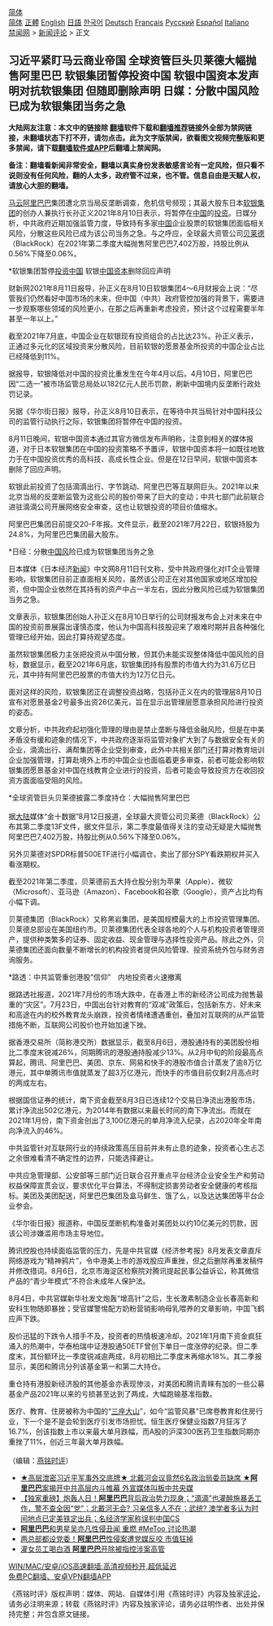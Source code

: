  <!-- 面包屑导航 --> <div class="breadcrumb"><!-- GTranslate: https://gtranslate.io/ -->  <div class="switcher notranslate">  <div class="selected">  <a href="#" onclick="return false;"> 简体</a>  </div>  <div class="option">  <a href="https://www.bannedbook.org" onclick="doGTranslate('zh-CN|zh-CN');jQuery('div.switcher div.selected a').html(jQuery(this).html());return false;" title="简体中文" class="nturl selected"> 简体</a>  <a href="https://www.bannedbook.org/zh-tw/" onclick="doGTranslate('zh-CN|zh-TW');jQuery('div.switcher div.selected a').html(jQuery(this).html());return false;" title="繁體中文" class="nturl"> 正體</a>  <a href="https://www.bannedbook.org/en/" onclick="doGTranslate('zh-CN|en');jQuery('div.switcher div.selected a').html(jQuery(this).html());return false;" title="English" class="nturl"> English</a>  <a href="https://www.bannedbook.org/ja/" onclick="doGTranslate('zh-CN|ja');jQuery('div.switcher div.selected a').html(jQuery(this).html());return false;" title="日本語" class="nturl"> 日語</a>  <a href="https://www.bannedbook.org/ko/" onclick="doGTranslate('zh-CN|ko');jQuery('div.switcher div.selected a').html(jQuery(this).html());return false;" title="한국어" class="nturl"> 한국어</a>  <a href="https://www.bannedbook.org/de/" onclick="doGTranslate('zh-CN|de');jQuery('div.switcher div.selected a').html(jQuery(this).html());return false;" title="Deutsch" class="nturl"> Deutsch</a>  <a href="https://www.bannedbook.org/fr/" onclick="doGTranslate('zh-CN|fr');jQuery('div.switcher div.selected a').html(jQuery(this).html());return false;" title="Français" class="nturl"> Français</a>  <a href="https://www.bannedbook.org/ru/" onclick="doGTranslate('zh-CN|ru');jQuery('div.switcher div.selected a').html(jQuery(this).html());return false;" title="Русский" class="nturl"> Русский</a>  <a href="https://www.bannedbook.org/es/" onclick="doGTranslate('zh-CN|es');jQuery('div.switcher div.selected a').html(jQuery(this).html());return false;" title="Español" class="nturl"> Español</a>  <a href="https://www.bannedbook.org/it/" onclick="doGTranslate('zh-CN|it');jQuery('div.switcher div.selected a').html(jQuery(this).html());return false;" title="Italiano" class="nturl"> Italiano</a>  </div>  </div>      <div class='breadcrumb-sub'><!-- Breadcrumb NavXT 6.3.0 --> <a href="https://www.bannedbook.org/" class="home">禁闻网</a> &gt; <a href="https://www.bannedbook.org/bnews/comments/" class="category">新闻评论</a> &gt; 正文</div></div><h2>习近平紧盯马云商业帝国 全球资管巨头贝莱德大幅抛售阿里巴巴 软银集团暂停投资中国 软银中国资本发声明对抗软银集团 但随即删除声明 日媒：分散中国风险已成为软银集团当务之急</h2> <p class="notice"><b>大陆网友注意：本文中的链接除 <a href="https://github.com/bannedbook/fanqiang" >翻墙</a>软件下载和<a href="https://github.com/killgcd/justmysocks/blob/master/README.md">翻墙推荐</a>链接外全部为禁网链接，未翻墙状态下打不开，请勿点击。此为文字版禁闻，欲看图文视频完整版和更多禁闻，请下载<a href="https://github.com/bannedbook/fanqiang">翻墙软件或APP</a>后翻墙上禁闻网。</p><p>备注：翻墙看新闻非常安全，翻墙以真实身份发表敏感言论有一定风险，但只看不说则没有任何风险，翻的人太多，政府管不过来，也不管。信息自由是天赋人权，请放心大胆的翻墙。</b></p>  <div class="entry"> <p></p> <p><a href="https://www.bannedbook.org/bnews/tag/%e9%a9%ac%e4%ba%91/" class="st_tag internal_tag" rel="tag" title="标签 马云 下的日志">马云</a><a href="https://www.bannedbook.org/bnews/tag/%e9%98%bf%e9%87%8c%e5%b7%b4%e5%b7%b4/" class="st_tag internal_tag" rel="tag" title="标签 阿里巴巴 下的日志">阿里巴巴</a>集团遭北京当局反垄断调查&#65292;危机信号频现&#65307;其最大股东日本<a href="https://www.bannedbook.org/bnews/tag/%e8%bd%af%e9%93%b6%e9%9b%86%e5%9b%a2/" class="st_tag internal_tag" rel="tag" title="标签 软银集团 下的日志">软银集团</a>的创办人兼执行长孙正义2021年8月10日表示&#65292;将暂停在<span class='wp_keywordlink_affiliate'><a href="https://www.bannedbook.org/" title="中国" target="_blank">中国</a></span>的<a href="https://www.bannedbook.org/bnews/tag/%e6%8a%95%e8%b5%84/" class="st_tag internal_tag" rel="tag" title="标签 投资 下的日志">投资</a>&#12290;日媒分析&#65292;中共政府近期加强监管力度&#65292;导致持有多家<a href="https://www.bannedbook.org/bnews/tag/%E4%B8%AD%E5%9B%BD/" class="st_tag internal_tag" rel="tag" title="标签 中国 下的日志">中国</a>企业股票的软银集团面临相关风险&#65292;分散这些风险已成为该公司当务之急&#12290;与之呼应&#65292;全球最大资管公司<a href="https://www.bannedbook.org/bnews/tag/%E8%B4%9D%E8%8E%B1%E5%BE%B7/" class="st_tag internal_tag" rel="tag" title="标签 贝莱德 下的日志">贝莱德</a>&#65288;BlackRock&#65289;在2021年第二季度大幅抛售阿里巴巴7,402万股&#65292;持股比例从0.56%下降至0.06%&#12290;</p> <p>   *软银集团暂停<a href="https://www.bannedbook.org/bnews/tag/%E6%8A%95%E8%B5%84%E4%B8%AD%E5%9B%BD/" class="st_tag internal_tag" rel="tag" title="标签 投资中国 下的日志">投资中国</a> 软银<a href="https://www.bannedbook.org/bnews/tag/%E4%B8%AD%E5%9B%BD%E8%B5%84%E6%9C%AC/" class="st_tag internal_tag" rel="tag" title="标签 中国资本 下的日志">中国资本</a>删除回应声明</p> <p>财新网2021年8月11日报导&#65292;孙正义在8月10日软银集团4&#65374;6月财报会上说&#65306;&#8220;尽管我们仍然看好中国市场的未来&#65292;但中国&#65288;中共&#65289;政府管控加强的背景下&#65292;需要进一步观察哪些领域的风险更小&#65292;在那之后再重新考虑投资&#65292;预计这个过程需要半年甚至一年以上&#12290;&#8221;</p> <p>截至2021年7月底&#65292;中国企业在软银现有投资组合的占比达23%&#12290;孙正义表示&#65292;正通过多元化的区域投资来分散风险&#65292;目前软银的愿景基金所投资的中国企业占比已经降低到11%&#12290;</p> <p>据报导&#65292;软银降低对中国的投资比重发生在今年4月以后&#12290;4月10日&#65292;阿里巴巴因&#8220;二选一&#8221;被市场监管总局处以182亿元人民币罚款&#65292;刷新中国境内反垄断行政处罚记录&#12290;</p> <p>   另据&#12298;华尔街日报&#12299;报导&#65292;孙正义8月10日表示&#65292;在等待中共当局针对中国科技公司的监管行动执行之际&#65292;软银集团将暂停在中国的投资&#12290; &nbsp;</p> <p>8月11日晚间&#65292;软银中国资本通过其官方微信发布声明称&#65292;注意到相关的媒体报道&#65292;对于日本软银集团在中国的投资策略不予置评&#65292;软银中国资本将一如既往地致力于在中国投资优秀的高科技&#12289;高成长性企业&#12290;但是在12日早间&#65292;软银中国资本删除了回应声明&#12290;</p>  <p>软银此前投资了包括滴滴出行&#12289;字节跳动&#12289;阿里巴巴等互联网巨头&#12290;2021年以来北京当局的反垄断监管为这些公司的股价带来了巨大的变动&#65307;中共七部门此前联合进驻滴滴公司开展网络安全审查&#65292;这也让软银投资的项目价值缩水&#12290;</p> <p>阿里巴巴集团日前提交20-F年报&#12290;文件显示&#65292;截至2021年7月22日&#65292;软银持股为24.8%&#65292;为阿里巴巴集团最大股东&#12290;</p> <p>   *日经&#65306;分散<a href="https://www.bannedbook.org/bnews/tag/%E4%B8%AD%E5%9B%BD%E9%A3%8E/" class="st_tag internal_tag" rel="tag" title="标签 中国风 下的日志">中国风</a>险已成为软银集团当务之急</p> <p>日本媒体&#12298;日本经济<span class='wp_keywordlink_affiliate'><a href="https://www.bannedbook.org/" title="新闻">新闻</a></span>&#12299;中文网8月11日刊文称&#65292;受中共政府强化对IT企业管理影响&#65292;软银集团目前正直面相关风险&#65292;虽然该公司正在对其他国家或地区增加投资&#65292;但中国企业依然在其持有的资产中占一半左右&#65292;因此分散风险已成为软银集团当务之急&#12290;</p> <p>文章表示&#65292;软银集团创始人孙正义在8月10日举行的公司财报发布会上对未来在中国的投资前景展露出谨慎态度&#65292;他认为中国高科技股迎来了艰难时期并且各种强化管理已经开始&#65292;因此打算持观望态度&#12290;</p> <p>虽然软银集团极力主张把投资从中国分散&#65292;但其仍未能实现整体降低中国风险的目标&#65292;数据显示&#65292;截至2021年6月底&#65292;软银集团持有股票的市值大约为31.6万亿日元&#65292;其中持有阿里巴巴股票的市值大约为12万亿日元&#12290;</p> <p>面对这样的风险&#65292;软银集团正在调整投资战略&#65292;包括孙正义在内的管理层8月10日宣布对愿景基金2号最多出资26亿美元&#65292;旨在显示出管理层愿意承担风险进行投资的姿态&#12290;</p> <p>文章分析&#65292;中共政府起初强化管理的理由是禁止垄断与降低金融风险&#65292;但是在中美矛盾没有缓和迹象的情况下&#65292;中共政府逐渐将监管对象扩大到了与数据安全有关的企业&#65292;滴滴出行&#12289;满帮集团等企业受到审查&#65292;此外中共相关部门还打算对教育培训企业加强管理&#65292;打算赴境外上市的中国企业也面临着更多审查&#65292;前者可能会影响软银集团愿景基金对中国在线教育企业进行的投资&#65292;后者可能会导致投资方在收回投资方面面临受阻的风险&#12290; </p>  <p>   *全球资管巨头贝莱德披露二季度持仓&#65306;大幅抛售阿里巴巴<br />&nbsp;<br />据<span class='wp_keywordlink_affiliate'><a href="https://www.bannedbook.org/" title="大陆" target="_blank">大陆</a></span>媒体&#8220;金十数据&#8221;8月12日报道&#65292;全球最大资管公司贝莱德&#65288;BlackRock&#65289;公布其第二季度13F文件&#65292;据文件显示&#65292;第二季度最值得关注的变动无疑是大幅抛售阿里巴巴7,402万股&#65292;持股比例从0.56%下降至0.06%&#12290;</p> <p>另外贝莱德对SPDR标普500ETF进行小幅调仓&#65292;卖出了部分SPY看跌期权并买入看涨期权&#12290;</p> <p>截至2021年第二季度&#65292;贝莱德前五大持仓股分别为苹果&#65288;Apple&#65289;&#12289;微软&#65288;Microsoft&#65289;&#12289;亚马逊&#65288;Amazon&#65289;&#12289;Facebook和谷歌&#65288;Google&#65289;&#65292;资产占比均有小幅下调&#12290;</p> <p>贝莱德集团&#65288;BlackRock&#65289;又称黑岩集团&#65292;是美国规模最大的上市投资管理集团&#12290;贝莱德总部设在美国纽约市&#12290;贝莱德集团代表全球各地的个人与机构投资者管理资产&#65292;提供种类繁多的证券&#12289;固定收益&#12289;现金管理与选择性投资产品&#12290;除此之外&#65292;贝莱德集团还面向数量不断增长的机构投资者提供风险管理&#12289;投资系统外包与财务咨询服务&#12290;</p> <p>   *路透&#65306;中共监管重创港股&#8220;信仰&#8221;&#12288;内地投资者火速撤离</p> <p>据路透社报道&#65292;2021年7月份的市场大跌中&#65292;在香港上市的新经济公司成为抛售最重的&#8220;灾区&#8221;&#12290;7月23日&#65292;中国出台针对教育的&#8220;双减&#8221;政策后&#65292;包括新东方&#12289;好未来和高途在内的校外教育龙头崩跌&#65292;投资者情绪遭遇重创&#65292;叠加对互联网的从严监管措施不断&#65292;互联网公司股价也开始加速下挫&#12290;</p> <p>据香港交易所&#65288;简称港交所&#65289;数据显示&#65292;截至8月6日&#65292;港股通持有的美团股份相比二季度末锐减26%&#65292;同期腾讯的港股通持股减少13%&#12290;从2月中旬的阶段最高点算起&#65292;腾讯&#12289;阿里巴巴&#12289;美团&#12289;京东&#12289;网易和快手的港股市值合计蒸发了逾8万亿港元&#65292;其中单腾讯市值就蒸发了超3万亿港元&#65292;而快手的市值目前仅剩2月高点时的两成左右&#12290;</p> <p>根据国信证券的统计&#65292;南下资金截至8月3日已连续12个交易日净流出港股市场&#65292;累计净流出502亿港元&#65292;为2014年有数据以来最长时间的南下净流出&#12290;而就在2021年1月份&#65292;南下资金创出了3,100亿港元的单月净流入纪录&#65292;占2020年全年南向净流入的46%&#12290;</p>  <p>中共监管针对互联网行业的持续政策高压目前并未有止息的迹象&#65292;投资者心生忐忑之余很难看清不确定性的边界&#65292;只能选择避让&#12290;</p> <p>   中共应急管理部&#12289;公安部等三部门近日联合召开重点平台经济企业安全生产和劳动权益保障宣贯会议&#65292;要求优化平台算法&#65292;不得制定损害劳动者安全健康的考核指标&#12290;美团及美团配送&#65292;阿里巴巴集团及盒马鲜生&#12289;饿了么&#65292;以及达达集团等平台企业参会&#12290;</p> <p>&#12298;华尔街日报&#12299;报道称&#65292;中国反垄断机构准备对美团处以约10亿美元的罚款&#65292;因该公司涉嫌滥用市场主导地位&#12290;</p> <p>腾讯控股也持续面临监管的压力&#65292;先是中共官媒&#12298;经济参考报&#12299;8月发表文章直斥网络游戏为&#8220;精神鸦片&#8221;&#65292;令中港美上市的游戏股应声重挫&#65292;但之后删除再重发稿件并修改措词&#12290;8月6日&#65292;北京市海淀区检察院对腾讯提起民事公益诉讼&#65292;称其微信产品的&#8220;青少年模式&#8221;不符合未成年人保护法&#12290;</p> <p>8月4日&#65292;中共官媒新华社发文炮轰&#8220;增高针&#8221;之后&#65292;生长激素制造企业长春高新和安科生物随即暴挫&#65307;受官媒警惕配方奶粉营销影响母乳喂养的文章影响&#65292;中国飞鹤应声下跌&#12290;</p> <p>股价迅猛的下跌令人措手不及&#65292;投资者的热情极速冷却&#12290;2021年1月南下资金疯狂涌入的热潮中&#65292;华泰柏瑞中证港股通50ETF曾创下单日一度涨停的纪录&#12290;但二季度末&#65292;其份额环比一季度锐减逾两成&#65292;8月初相比二季度末再缩水18%&#12290;其二季报显示&#65292;美团和腾讯分列该基金第一和第二大持仓&#12290;</p> <p>   重仓持有港股新经济股的其他基金亦表现惨淡&#65292;对美团和腾讯青睐有加的一些公募基金产品2021年以来的亏损甚至达到了两成&#65292;大幅跑输基准指数&#12290;</p> <p>医疗&#12289;教育&#12289;住房被称为中国的&#8220;<span class='wp_keywordlink'><a href="https://www.bannedbook.org/forum11/topic333.html" title="禁片：民族主义和三座大山" target="_blank">三座大山</a></span>&#8221;&#65292;如今&#8220;监管风暴&#8221;已席卷教育和住房行业&#65292;下一个是不是会轮到医疗引发市场担忧&#12290;恒生医疗保健业指数7月狂泻了16.7%&#65292;创该指数上市以来最大单月跌幅&#65292;而A股的沪深300医药卫生指数同期亦重挫了11%&#65292;创近三年最大单月跌幅&#12290;<br />&nbsp;<br />&#65288;编辑&#65306;<a href="https://www.bannedbook.org/bnews/tag/%e7%87%95%e9%93%ad%e6%97%b6%e8%af%84/" class="st_tag internal_tag" rel="tag" title="标签 燕铭时评 下的日志">燕铭时评</a>&#65289;</p>  <ul class='op-related-articles' title='相关阅读'> <li><a href='https://www.bannedbook.org/bnews/bannedvideo/20210811/1604377.html' target='_blank'>★高层泄密习近平军事外交底牌★ 北戴河会议竟然6名政治局委员缺席 ★<b>阿里巴巴</b>案揭开中共高层内斗帷幕 外宣媒体叫板中共央媒</a></li> <li><a href='https://www.bannedbook.org/bnews/bannedvideo/20210811/1604044.html' target='_blank'>【独家重磅】炮轰人日！<b>阿里巴巴</b>背后政治势力现身；“滴滴”也灌醉施暴丢工作，警不查全因“党”；北戴河无会? 习亲信多人不在；武统? 澳学者多认为时间地点已定美铁定出兵；名经济学家称误判中国CS</a></li> <li><a href='https://www.bannedbook.org/bnews/comments/20210811/1603992.html' target='_blank'><b>阿里巴巴</b>和男星吴亦凡性侵丑闻 重燃 #MeToo 讨论热潮</a></li> <li><a href='https://www.bannedbook.org/bnews/taiwannews/20210810/1603953.html' target='_blank'>两总部都设党委！<b>阿里巴巴</b>性侵案遭党媒反咬 市值狂掉</a></li> <li><a href='https://www.bannedbook.org/bnews/headline/20210810/1603831.html' target='_blank'>灌女员工喝白酒 <b>阿里巴巴</b>开除被指控涉案高管</a></li> </ul> <p class="texttj"> <a href="https://github.com/bannedbook/fanqiang/wiki/V2ray%E6%9C%BA%E5%9C%BA" target="_blank">WIN/MAC/安卓/iOS高速翻墙:高清视频秒开,超低延迟</a><br/> <a href="https://github.com/bannedbook/fanqiang/wiki/%E7%A6%81%E9%97%BB%E7%BD%91%E5%AE%89%E5%8D%93%E7%BF%BB%E5%A2%99%E6%96%B0%E9%97%BBAPP" target="_blank">免费PC翻墙、安卓VPN翻墙APP</a></p><p>&#12298;燕铭时评&#12299;版权声明&#65306;媒体&#12289;网站&#12289;自媒体引用&#12298;燕铭时评&#12299;内容及独家<span class='wp_keywordlink_affiliate'><a href="https://www.bannedbook.org/bnews/comments/" title="新闻评论" target="_blank">评论</a></span>&#65292;请务必注明来源&#65307;转载&#12298;燕铭时评&#12299;内容及独家评论&#65292;请务必註明作者&#12289;出处并保持完整&#65307;并包含原文链接&#12290;  </p><a name='sharetosocial'></a>  <div style="margin-bottom:5px;padding-bottom:5px;clear:both"> <div id="archive-pix-1" class="banner-ads"> <!-- AuctionX Display platform tag START --> <div id="26318x728x90x621x_ADSLOT2" clicktrack="%%CLICK_URL_ESC%%"></div> <!-- AuctionX Display platform tag END --> </div> <div id="archive-pix-2" class="banner-ads"> <!-- AuctionX Display platform tag START --> <div id="26315x300x250x621x_ADSLOT2" clicktrack="%%CLICK_URL_ESC%%"></div> <!-- AuctionX Display platform tag END --> </div> </div>  <div id="archive-pix-1" class="banner-ads"> <!-- AuctionX Display platform tag START --> <div id="26318x728x90x621x_ADSLOT3" clicktrack="%%CLICK_URL_ESC%%"></div> <!-- AuctionX Display platform tag END --> </div> </div><!--END ENTRY--> 
